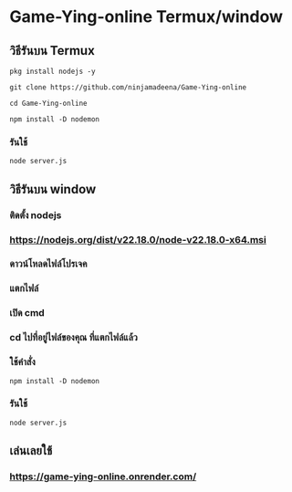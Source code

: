 # Game-Ying-online Termux/window
## วิธีรันบน Termux
```
pkg install nodejs -y
```
```
git clone https://github.com/ninjamadeena/Game-Ying-online
```
```
cd Game-Ying-online
```
```
npm install -D nodemon
```
### รันใช้
```
node server.js
```
## วิธีรันบน window
### ติดตั้ง nodejs
### https://nodejs.org/dist/v22.18.0/node-v22.18.0-x64.msi
### ดาวน์โหลดไฟล์โปรเจค
### แตกไฟล์
### เปิด cmd
### cd ไปที่อยู่ไฟล์ของคุณ ที่แตกไฟล์แล้ว
### ใช้คำสั่ง
```
npm install -D nodemon
```
### รันใช้
```
node server.js
```
## เล่นเลยใช้
### https://game-ying-online.onrender.com/
